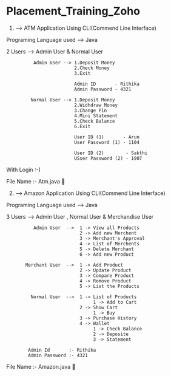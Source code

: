 # Placement_Training_Zoho

1. --> ATM Application Using CLI(Commend Line Interface)

  Programing Language used --> Java
  
  2 Users --> Admin User & Normal User
              
              Admin User --> 1.Deposit Money
                             2.Check Money
                             3.Exit
                             
                             Admin ID       - Rithika
                             Admin Password - 4321
                             
             Normal User --> 1.Deposit Money
                             2.Widhdraw Money
                             3.Change Pin
                             4.Mini Statement
                             5.Check Balance
                             6.Exit
                             
                             User ID (1)       - Arun
                             User Password (1) - 1104
                             
                             User ID (2)        - Sakthi
                             USser Password (2) - 1907
  With Login :-)
  
  File Name :- Atm.java 🦖
  
  
2. --> Amazon Application Using CLI(Commend Line Interface)

  Programing Language used --> Java
  
  3 Users --> Admin User , Normal User & Merchandise User
  
              Admin User  -->  1 -> View all Products
                               2 -> Add new Merchent
                               3 -> Merchant's Approval
                               4 -> List of Merchents
                               5 -> Delete Merchant
                               6 -> Add new Product
                               
           Merchant User  -->  1 -> Add Product
                               2 -> Update Product
                               3 -> Compare Product
                               4 -> Remove Product
                               5 -> List the Products
                               
             Normal User  -->  1 -> List of Products
                                    1 -> Add to Cart
                               2 -> Show Cart 
                                    1 -> Buy 
                               3 -> Purchase History 
                               4 -> Wallet
                                    1 -> Check Balance 
                                    2 -> Deposite 
                                    3 -> Statement
                                    
            Admin Id       :- Rithika
            Admin Password :- 4321
            
  File Name :- Amazon.java 🦖
